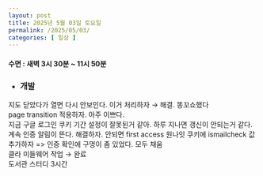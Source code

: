 ```yaml
---
layout: post
title: 2025년 5월 03일 토요일
permalink: /2025/05/03/
categories: [ 일상 ]
---
```

#### 수면 : 새벽 3시 30분 ~ 11시 50분<br/>
* ### 개발<br/>
지도 닫았다가 열면 다시 안보인다. 이거 처리하자 → 해결. 똥꼬쇼했다<br/>
page transition 적용하자. 아주 이쁘다.<br/>
지금 구글 로그인 쿠키 기간 설정이 잘못된거 같아. 하루 지나면 갱신이 안되는거 같다. 계속 인증 알림이 뜬다. 해결하자. 안되면 first access 원나잇 쿠키에 ismailcheck 값 추가하자 => 인증 확인에 구멍이 좀 있었다. 모두 채움<br/>
클라 미들웨어 작업 → 완료<br/>
도서관 스터디 3시간